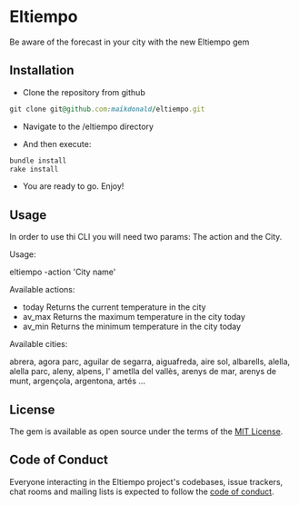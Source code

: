 # Eltiempo

Be aware of the forecast in your city with the new Eltiempo gem

## Installation

 - Clone the repository from github

  ```ruby
  git clone git@github.com:maikdonald/eltiempo.git
  ```

 - Navigate to the /eltiempo directory

 - And then execute:
  ```ruby
  bundle install
  rake install
  ```

 - You are ready to go. Enjoy!

## Usage

In order to use thi CLI you will need two params: The action and the City.

Usage:

eltiempo -action 'City name'

Available actions:
 - today Returns the current temperature in the city
 - av_max Returns the maximum temperature in the city today
 - av_min Returns the minimum temperature in the city today

Available cities:

abrera, agora parc, aguilar de segarra, aiguafreda, aire sol, albarells, alella, alella parc, aleny, alpens, l' ametlla del vallès, arenys de mar, arenys de munt, argençola, argentona, artés ...

## License

The gem is available as open source under the terms of the [MIT License](https://opensource.org/licenses/MIT).

## Code of Conduct

Everyone interacting in the Eltiempo project's codebases, issue trackers, chat rooms and mailing lists is expected to follow the [code of conduct](https://github.com/[USERNAME]/eltiempo/blob/master/CODE_OF_CONDUCT.md).
